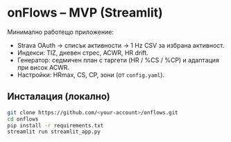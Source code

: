 # onFlows – MVP (Streamlit)

Минимално работещо приложение:
- Strava OAuth → списък активности → 1 Hz CSV за избрана активност.
- Индекси: TIZ, дневен стрес, ACWR, HR drift.
- Генератор: седмичен план с таргети (HR / %CS / %CP) и адаптация при висок ACWR.
- Настройки: HRmax, CS, CP, зони (от `config.yaml`).

## Инсталация (локално)

```bash
git clone https://github.com/<your-account>/onflows.git
cd onflows
pip install -r requirements.txt
streamlit run streamlit_app.py
